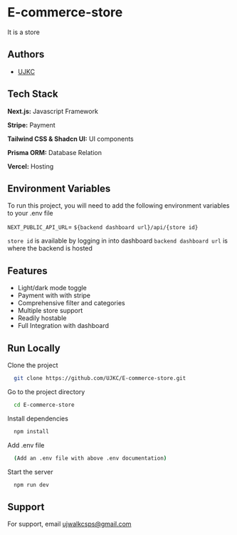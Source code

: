 
# E-commerce-store

It is a store
## Authors

- [UJKC](https://www.github.com/UJKC)


## Tech Stack

**Next.js:** Javascript Framework

**Stripe:** Payment

**Tailwind CSS & Shadcn UI:** UI components

**Prisma ORM:** Database Relation

**Vercel:** Hosting






## Environment Variables

To run this project, you will need to add the following environment variables to your .env file

`NEXT_PUBLIC_API_URL`= `${backend dashboard url}/api/{store id}`

`store id` is available by logging in into dashboard
`backend dashboard url` is where the backend is hosted


## Features

- Light/dark mode toggle
- Payment with with stripe
- Comprehensive filter and categories
- Multiple store support
- Readily hostable
- Full Integration with dashboard
## Run Locally

Clone the project

```bash
  git clone https://github.com/UJKC/E-commerce-store.git
```

Go to the project directory

```bash
  cd E-commerce-store
```

Install dependencies

```bash
  npm install
```

Add .env file
```bash
  (Add an .env file with above .env documentation)
```

Start the server

```bash
  npm run dev
```


## Support

For support, email ujwalkcsps@gmail.com
